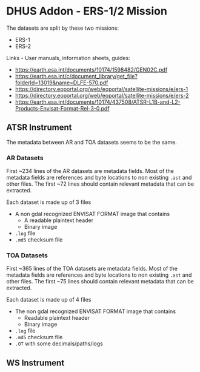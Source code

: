 # DHUS Addon - ERS-1/2 Mission

The datasets are split by these two missions:

* ERS-1
* ERS-2

Links - User manuals, information sheets, guides: 
* https://earth.esa.int/documents/10174/1598482/GEN02C.pdf
* https://earth.esa.int/c/document_library/get_file?folderId=13019&name=DLFE-570.pdf
* https://directory.eoportal.org/web/eoportal/satellite-missions/e/ers-1
* https://directory.eoportal.org/web/eoportal/satellite-missions/e/ers-2
* https://earth.esa.int/documents/10174/437508/ATSR-L1B-and-L2-Products-Envisat-Format-Rel-3-0.pdf
## ATSR Instrument

The metadata between AR and TOA datasets seems to be the same.

### AR Datasets

First ~234 lines of the AR datasets are metadata fields. Most of the metadata fields are references and byte locations to non existing `.ast` and other files. The first ~72 lines should contain relevant metadata that can be extracted.

Each dataset is made up of 3 files

* A non gdal recognized ENVISAT FORMAT image that contains
    * A readable plaintext header
    * Binary image
* `.log` file
* `.md5` checksum file

### TOA Datasets

First ~365 lines of the TOA datasets are metadata fields. Most of the metadata fields are references and byte locations to non existing `.ast` and other files. The first ~75 lines should contain relevant metadata that can be extracted.

Each dataset is made up of 4 files

* The non gdal recognized ENVISAT FORMAT image that contains
    * Readable plaintext header
    * Binary image 
* `.log` file
* `.md5` checksum file
* `.OT` with some decimals/paths/logs

## WS Instrument
